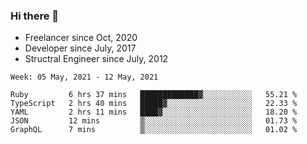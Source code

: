 ### Hi there 👋

- Freelancer since Oct, 2020
- Developer since July, 2017
- Structral Engineer since July, 2012

<!--START_SECTION:waka-->
```text
Week: 05 May, 2021 - 12 May, 2021

Ruby         6 hrs 37 mins   █████████████▓░░░░░░░░░░░   55.21 % 
TypeScript   2 hrs 40 mins   █████▓░░░░░░░░░░░░░░░░░░░   22.33 % 
YAML         2 hrs 11 mins   ████▓░░░░░░░░░░░░░░░░░░░░   18.20 % 
JSON         12 mins         ▒░░░░░░░░░░░░░░░░░░░░░░░░   01.73 % 
GraphQL      7 mins          ▒░░░░░░░░░░░░░░░░░░░░░░░░   01.02 % 
```
<!--END_SECTION:waka-->
